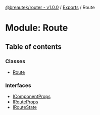 [@breautek/router - v1.0.0](../README.md) / [Exports](../modules.md) / Route

# Module: Route

## Table of contents

### Classes

- [Route](../classes/route.route-1.md)

### Interfaces

- [IComponentProps](../interfaces/route.icomponentprops.md)
- [IRouteProps](../interfaces/route.irouteprops.md)
- [IRouteState](../interfaces/route.iroutestate.md)
